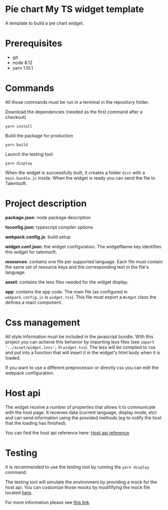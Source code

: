 Pie chart My TS widget template
===============================

A template to build a pie chart widget.

Prerequisites
=============

- git
- node 8.12
- yarn 1.10.1

Commands
========

All those commands must be run in a terminal in the repository folder.

Download the dependencies (needed as the first command after a checkout)

```
yarn install
```

Build the package for production

```
yarn build
```

Launch the testing tool

```
yarn display
```

When the widget is successfully built, it creates a folder `dist` with a
`main.bundle.js` inside. When the widget is ready you can send the file to Talentsoft.

Project description
===================

**package.json**: node package description

**tsconfig.json**: typescript compiler options

**webpack.config.js**: build setup

**widget.conf.json**: the widget configuration. The widgetName key identifies this widget for talentsoft.

**resources**: contains one file per supported language. Each file must contain
the same set of resource keys and the corresponding text in the file's
language.

**asset**: contains the less files needed for the widget display.

**app**: contains the app code. The main file (as configured in
`webpack.config.js` is `widget.tsx`). This file must export a `Widget` class
the defines a react component.

Css management
==============

All style information must be included in the javascript bundle. With this
project you can acheive this behavior by importing less files (see `import
'../asset/widget.less';` in `widget.tsx`). The less will be compiled to css and
put into a function that will insert it in the widget's html body when it is
loaded.

If you want to use a different preprocessor or directly css you can edit
the webpack configuration.

Host api
========

The widget receive a number of properties that allows it to communicate with
the host page. It receives data (current language, display mode, etc) and can
send information using the provided methods (eg to notify the host that the
loading has finished).

You can find the host api reference here: [Host api reference](doc/hostApi/README.md)

Testing
=======

It is recommended to use the testing tool by running the `yarn display` command.

The testing tool will simulate the environment by providing a mock for the host api. You can customize those mocks by modififying the mock file located [here](mock/host-mock.ts).

For more information please see [this link](doc/display-tool.md).